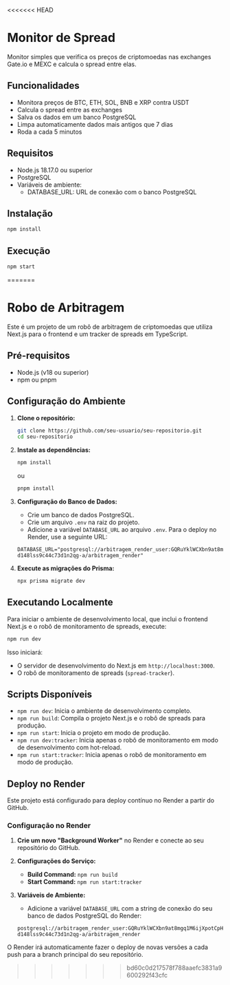 <<<<<<< HEAD
# Monitor de Spread

Monitor simples que verifica os preços de criptomoedas nas exchanges Gate.io e MEXC e calcula o spread entre elas.

## Funcionalidades

- Monitora preços de BTC, ETH, SOL, BNB e XRP contra USDT
- Calcula o spread entre as exchanges
- Salva os dados em um banco PostgreSQL
- Limpa automaticamente dados mais antigos que 7 dias
- Roda a cada 5 minutos

## Requisitos

- Node.js 18.17.0 ou superior
- PostgreSQL
- Variáveis de ambiente:
  - DATABASE_URL: URL de conexão com o banco PostgreSQL

## Instalação

```bash
npm install
```

## Execução

```bash
npm start
```
=======
# Robo de Arbitragem

Este é um projeto de um robô de arbitragem de criptomoedas que utiliza Next.js para o frontend e um tracker de spreads em TypeScript.

## Pré-requisitos

- Node.js (v18 ou superior)
- npm ou pnpm

## Configuração do Ambiente

1.  **Clone o repositório:**
    ```bash
    git clone https://github.com/seu-usuario/seu-repositorio.git
    cd seu-repositorio
    ```

2.  **Instale as dependências:**
    ```bash
    npm install
    ```
    ou
    ```bash
    pnpm install
    ```

3.  **Configuração do Banco de Dados:**
    - Crie um banco de dados PostgreSQL.
    - Crie um arquivo `.env` na raiz do projeto.
    - Adicione a variável `DATABASE_URL` ao arquivo `.env`. Para o deploy no Render, use a seguinte URL:
    
    ```
    DATABASE_URL="postgresql://arbitragem_render_user:GQRuYklWCXbn9at8mgq1M6ijXpotCpHR@dpg-d148lss9c44c73d1n2qg-a/arbitragem_render"
    ```

4.  **Execute as migrações do Prisma:**
    ```bash
    npx prisma migrate dev
    ```

## Executando Localmente

Para iniciar o ambiente de desenvolvimento local, que inclui o frontend Next.js e o robô de monitoramento de spreads, execute:

```bash
npm run dev
```

Isso iniciará:
- O servidor de desenvolvimento do Next.js em `http://localhost:3000`.
- O robô de monitoramento de spreads (`spread-tracker`).

## Scripts Disponíveis

- `npm run dev`: Inicia o ambiente de desenvolvimento completo.
- `npm run build`: Compila o projeto Next.js e o robô de spreads para produção.
- `npm run start`: Inicia o projeto em modo de produção.
- `npm run dev:tracker`: Inicia apenas o robô de monitoramento em modo de desenvolvimento com hot-reload.
- `npm run start:tracker`: Inicia apenas o robô de monitoramento em modo de produção.

## Deploy no Render

Este projeto está configurado para deploy contínuo no Render a partir do GitHub.

### Configuração no Render

1.  **Crie um novo "Background Worker"** no Render e conecte ao seu repositório do GitHub.
2.  **Configurações do Serviço:**
    - **Build Command:** `npm run build`
    - **Start Command:** `npm run start:tracker`
3.  **Variáveis de Ambiente:**
    - Adicione a variável `DATABASE_URL` com a string de conexão do seu banco de dados PostgreSQL do Render:
    
    ```
    postgresql://arbitragem_render_user:GQRuYklWCXbn9at8mgq1M6ijXpotCpHR@dpg-d148lss9c44c73d1n2qg-a/arbitragem_render
    ```

O Render irá automaticamente fazer o deploy de novas versões a cada push para a branch principal do seu repositório.
>>>>>>> bd60c0d217578f788aaefc3831a9600292f43cfc
